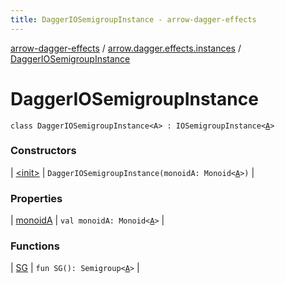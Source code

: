 ```yaml
---
title: DaggerIOSemigroupInstance - arrow-dagger-effects
---
```


[arrow-dagger-effects](../../index.html) / [arrow.dagger.effects.instances](../index.html) / [DaggerIOSemigroupInstance](./index.html)

# DaggerIOSemigroupInstance

`class DaggerIOSemigroupInstance<A> : IOSemigroupInstance<`[`A`](index.html#A)`>`

### Constructors

| [&lt;init&gt;](-init-.html) | `DaggerIOSemigroupInstance(monoidA: Monoid<`[`A`](index.html#A)`>)` |

### Properties

| [monoidA](monoid-a.html) | `val monoidA: Monoid<`[`A`](index.html#A)`>` |

### Functions

| [SG](-s-g.html) | `fun SG(): Semigroup<`[`A`](index.html#A)`>` |

